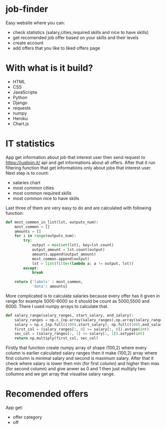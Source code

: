 # job-finder

Easy website where you can:
- check statistics (salary,cities,required skills and nice to have skills)
- get recomended job offer based on your skills and their levels
- create account 
- add offers that you like to liked offers page


# With what is it build?
- HTML
- CSS
- JavaScripte
- Python
- Django
- requests
- numpy
- Heroku
- Chart.js


# IT statistics
App get information about job that interest user then send request to https://justjoin.it/ api and get informations about all offers.
After that it run filtering function that get informations only about jobs that interest user. Next step is to count:
- salaries chart
- most common cities
- most common required skills
- most common nice to have skills

Last three of them are very easy to do and are calculated with following function:
```python
def most_common_in_list(lst, outputs_num):
    most_common = []
    amounts = []
    for i in range(outputs_num):
        try:
            output = max(set(lst), key=lst.count)
            output_amount = lst.count(output)
            amounts.append(output_amount)
            most_common.append(output)
            lst = list(filter(lambda a: a != output, lst))
        except:
            break
    
    return {'labels' : most_common, 
            'data': amounts}
```

More complicated is to calculate salaries because every offer has it given in range for example 5000-6000 so it should be count as 5000,5500 and 6000.
There I used numpy arrays to calculate that.
```python
def salary_range(salary_ranges, start_salary, end_salary):
    salary_ranges = np.c_[np.array(salary_ranges),np.array(salary_ranges)]
    salary = np.c_[np.full((100),start_salary), np.full((100),end_salary)]
    first_col = (salary_ranges[:, 0] >= salary[:, 0]).astype(int)
    sec_col = (salary_ranges[:, 1] <= salary[:, 1]).astype(int)
    return np.multiply(first_col, sec_col)
```
Firstly that function create numpy array of shape (100,2) where every column is earlier calculated salary ranges then it make (100,2) array where first column is
minimal salary and second is maximum salary. After that it check where salary is lower then min (for first column) and higher then max (for second column) and 
give anwer as 0 and 1 then just multiply two collumns and we get array that visualise salary range.



# Recomended offers
App get:
- offer category
- off
